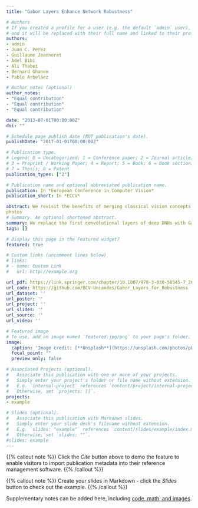 ```yaml
---
title: "Gabor Layers Enhance Network Robustness"

# Authors
# If you created a profile for a user (e.g. the default `admin` user), write the username (folder name) here 
# and it will be replaced with their full name and linked to their profile.
authors:
- admin
- Juan C. Perez
- Guillaume Jeanneret
- Adel Bibi
- Ali Thabet
- Bernard Ghanem
- Pablo Arbeláez

# Author notes (optional)
author_notes:
- "Equal contribution"
- "Equal contribution"
- "Equal contribution"

date: "2013-07-01T00:00:00Z"
doi: ""

# Schedule page publish date (NOT publication's date).
publishDate: "2017-01-01T00:00:00Z"

# Publication type.
# Legend: 0 = Uncategorized; 1 = Conference paper; 2 = Journal article;
# 3 = Preprint / Working Paper; 4 = Report; 5 = Book; 6 = Book section;
# 7 = Thesis; 8 = Patent
publication_types: ["2"]

# Publication name and optional abbreviated publication name.
publication: In *European Conference in Computer Vision*
publication_short: In *ECCV*

abstract: We revisit the benefits of merging classical vision concepts with deep learning models. In particular, we explore the effect on robustness against adversarial attacks of replacing the first layers of various deep architectures with Gabor layers, i.e. convolutional layers with filters that are based on learnable Gabor parameters. We observe that architectures enhanced with Gabor layers gain a consistent boost in robustness over regular models and preserve high generalizing test performance, even though these layers come at a negligible increase in the number of parameters. We then exploit the closed form expression of Gabor filters to derive an expression for a Lipschitz constant of such filters, and harness this theoretical result to develop a regularizer we use during training to further enhance network robustness. We conduct extensive experiments with various architectures (LeNet, AlexNet, VGG16 and WideResNet) on several datasets (MNIST, SVHN, CIFAR10 and CIFAR100) and demonstrate large empirical robustness gains. Furthermore, we experimentally show how our regularizer provides consistent robustness improvements.
photos
# Summary. An optional shortened abstract.
summary: We replace the first convolutional layers of deep DNNs with Gabor layers to enhance the robustness of the resultant DNN.
tags: []

# Display this page in the Featured widget?
featured: true

# Custom links (uncomment lines below)
# links:
# - name: Custom Link
#   url: http://example.org

url_pdf: https://link.springer.com/chapter/10.1007/978-3-030-58545-7_26
url_code: https://github.com/BCV-Uniandes/Gabor_Layers_for_Robustness
url_dataset: ''
url_poster: ''
url_project: ''
url_slides: ''
url_source: ''
url_video: ''

# Featured image
# To use, add an image named `featured.jpg/png` to your page's folder. 
image:
  caption: 'Image credit: [**Unsplash**](https://unsplash.com/photos/pLCdAaMFLTE)'
  focal_point: ""
  preview_only: false

# Associated Projects (optional).
#   Associate this publication with one or more of your projects.
#   Simply enter your project's folder or file name without extension.
#   E.g. `internal-project` references `content/project/internal-project/index.md`.
#   Otherwise, set `projects: []`.
projects:
- example

# Slides (optional).
#   Associate this publication with Markdown slides.
#   Simply enter your slide deck's filename without extension.
#   E.g. `slides: "example"` references `content/slides/example/index.md`.
#   Otherwise, set `slides: ""`.
#slides: example
---
```


{{% callout note %}}
Click the *Cite* button above to demo the feature to enable visitors to import publication metadata into their reference management software.
{{% /callout %}}

{{% callout note %}}
Create your slides in Markdown - click the *Slides* button to check out the example.
{{% /callout %}}

Supplementary notes can be added here, including [code, math, and images](https://wowchemy.com/docs/writing-markdown-latex/).
